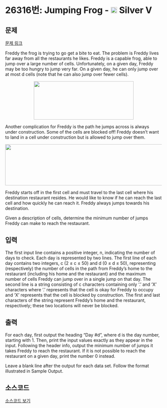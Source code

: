 # 26316번: Jumping Frog - <img src="https://static.solved.ac/tier_small/6.svg" style="height:20px" /> Silver V

<!-- performance -->

<!-- 문제 제출 후 깃허브에 푸시를 했을 때 제출한 코드의 성능이 입력될 공간입니다.-->

<!-- end -->

## 문제

[문제 링크](https://boj.kr/26316)


<p>Freddy the frog is trying to go get a bite to eat. The problem is Freddy lives far away from all the restaurants he likes. Freddy is a capable frog, able to jump over a large number of cells. Unfortunately, on a given day, Freddy may be too hungry to jump very far. On a given day, he can only jump over at most d cells (note that he can also jump over fewer cells).</p>

<p style="text-align: center;"><img alt="" src="https://upload.acmicpc.net/0b41642a-d0ea-425c-8fbc-1cc3c888a993/-/preview/" style="width: 321px; height: 123px;"></p>

<p>Another complication for Freddy is the path he jumps across is always under construction. Some of the cells are blocked off! Freddy doesn’t want to land in a cell under construction but is allowed to jump over them.</p>

<p style="text-align: center;"><img alt="" src="https://upload.acmicpc.net/e5196092-ae70-4b43-bc97-191d8a928ce7/-/preview/" style="width: 632px; height: 132px;"></p>

<p>Freddy starts off in the first cell and must travel to the last cell where his destination restaurant resides. He would like to know if he can reach the last cell and how quickly he can reach it. Freddy always jumps towards his destination.</p>

<p>Given a description of cells, determine the minimum number of jumps Freddy can make to reach the restaurant.</p>



## 입력


<p>The first input line contains a positive integer, n, indicating the number of days to check. Each day is represented by two lines. The first line of each day contains two integers, c (2 ≤ c ≤ 50) and d (0 ≤ d ≤ 50), representing (respectively) the number of cells in the path from Freddy’s home to the restaurant (including his home and the restaurant) and the maximum number of cells Freddy can jump over in a single jump on that day. The second line is a string consisting of c characters containing only ‘.’ and ‘X’ characters where ‘.’ represents that the cell is okay for Freddy to occupy and ‘X’ represents that the cell is blocked by construction. The first and last characters of the string represent Freddy’s home and the restaurant, respectively; these two locations will never be blocked.</p>



## 출력


<p>For each day, first output the heading “Day #d”, where d is the day number, starting with 1. Then, print the input values exactly as they appear in the input. Following the header info, output the minimum number of jumps it takes Freddy to reach the restaurant. If it is not possible to reach the restaurant on a given day, print the number 0 instead.</p>

<p>Leave a blank line after the output for each data set. Follow the format illustrated in Sample Output.</p>



## 소스코드

[소스코드 보기](Jumping%20Frog.py)